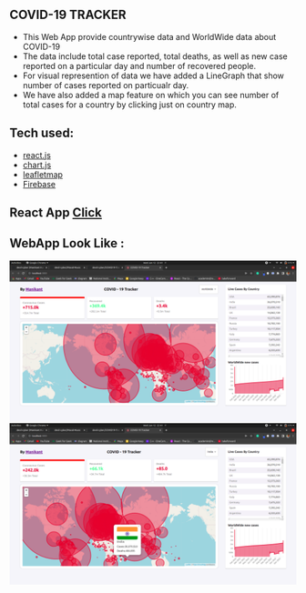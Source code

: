 ## COVID-19 TRACKER
- This Web App provide countrywise data and WorldWide data about COVID-19
- The data include total case reported, total deaths, as well as new case reported on a particular day and number of recovered people.
- For visual represention of data we have added a LineGraph that show number of cases reported on particualr day.
- We have also added a map feature on which you can see number of total cases for a country by clicking just on country map.
## Tech used:
- [react.js](https://reactjs.org/)
- [chart.js](https://www.chartjs.org/)
- [leafletmap](http://zium.co/leafletmap.com)
- [Firebase](https://firebase.google.com/)
## React App [Click](https://github.com/devil-cyber/COVID19-Tracker/tree/master)

## WebApp Look Like :
![image1](https://github.com/devil-cyber/COVID19-Tracker/raw/master/Images/covid1.png)
![image2](https://github.com/devil-cyber/COVID19-Tracker/raw/master/Images/covid2.png)


